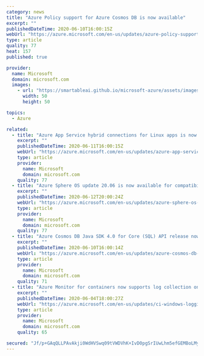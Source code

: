 ```yaml
---
category: news
title: "Azure Policy support for Azure Cosmos DB is now available"
excerpt: ""
publishedDateTime: 2020-06-10T16:00:15Z
webUrl: "https://azure.microsoft.com/en-us/updates/azure-policy-support-for-azure-cosmos-db-is-now-available/"
type: article
quality: 77
heat: 157
published: true

provider:
  name: Microsoft
  domain: microsoft.com
  images:
    - url: "https://smartableai.github.io/microsoft-azure/assets/images/organizations/microsoft.com-50x50.jpg"
      width: 50
      height: 50

topics:
  - Azure

related:
  - title: "Azure App Service hybrid connections for Linux apps is now available"
    excerpt: ""
    publishedDateTime: 2020-06-11T16:00:15Z
    webUrl: "https://azure.microsoft.com/en-us/updates/azure-app-service-hybrid-connections-for-linux-apps-is-now-available/"
    type: article
    provider:
      name: Microsoft
      domain: microsoft.com
    quality: 77
  - title: "Azure Sphere OS update 20.06 is now available for compatibility testing"
    excerpt: ""
    publishedDateTime: 2020-06-12T20:00:24Z
    webUrl: "https://azure.microsoft.com/en-us/updates/azure-sphere-os-update-2006-is-now-available-for-compatibility-testing/"
    type: article
    provider:
      name: Microsoft
      domain: microsoft.com
    quality: 77
  - title: "Azure Cosmos DB Java SDK 4.0 for Core (SQL) API release now in general availability"
    excerpt: ""
    publishedDateTime: 2020-06-10T16:00:14Z
    webUrl: "https://azure.microsoft.com/en-us/updates/azure-cosmos-db-java-sdk-40-for-core-sql-api-release-now-in-general-availability/"
    type: article
    provider:
      name: Microsoft
      domain: microsoft.com
    quality: 71
  - title: "Azure Monitor for containers now supports log collection on AKS Windows node pools (in preview)"
    excerpt: ""
    publishedDateTime: 2020-06-04T18:00:27Z
    webUrl: "https://azure.microsoft.com/en-us/updates/ci-windows-logging/"
    type: article
    provider:
      name: Microsoft
      domain: microsoft.com
    quality: 65

secured: "Jf/p+GAqQLLPAvAkji0WdHVSwq09tVWDVhK+IvD0pgSrIUwLhm5efGEMBoLMyWu7b/nw5JUnatJm51aN4Zfm/bNxhXLitHiAFxOKZpmgaWGfcGH9NUXUf7GcNBJjrzhcEBQQaJeW3Hk5x8xJ0YoNP7YxYXZZCLgYluZBVrgVmUt/NA+zYsIRwrUf8rfk4yF6bsZOhdXDrBFDZDfcLl9AQYAe8t3VKipHf0PVahVht0d1FTnWzcG2eoUljsGQ/jgM+zId2zbLOEO3lLSVHAMpzmYsZdwSRlQ/PViSr3mJAG+gHcwGXFgfjoKhMHXq/nnJXv+3hKj37nVB1TyC0+RJbg==;7GMhH44bY3ppTM0PH4WNIw=="
---
```



